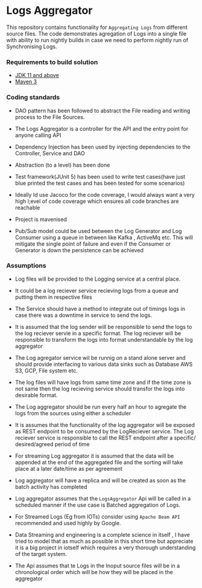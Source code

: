# Logs Aggregator

This repository contains functionality for `Aggregating Logs` from different source files. 
The code demonstrates agregation of Logs into a single file with ability to run nightly builds in case we need to perform nightly run of Synchronising Logs.


### Requirements to build solution
 
 - [JDK 11 and above](http://www.oracle.com/technetwork/java/javase/downloads/jdk11-downloads-2133151.html)
 - [Maven 3](https://maven.apache.org) 
 

 
### Coding standards 

 - DAO pattern has been followed to abstract the File reading and writing process to the File Sources.
 
 - The Logs Aggregator is a controller for the API and the entry point for anyone calling API
 
 - Dependency Injection has been used by injecting dependencies to the Controller, Service and DAO
 
 - Abstraction (to a level) has been done
 
 - Test framework(JUnit 5) has been used to write test cases(have just blue printed the test cases and has been tested 	for some scenarios)
 
 - Ideally Id use Jacoco for the code coverage, I would always want a very high l;evel of code coverage which ensures 	all code branches are reachable
 
 - Project is mavenised
 
 - Pub/Sub model could be used between the Log Generator and Log Consumer using a queue in between like Kafka , 			ActiveMq etc. This will mitigate the single point of failure and even if the Consumer or  Generator is down the 		persistence can be achieved
 
 
 
	


### Assumptions

 - Log files will be provided to the Logging service at a central place.
 
	
 - It could be a log reciever service 			recieving logs from a queue and putting them in 	respective files
	
	
 - The Service should have a method to integrate out of timings logs in case there 		was a downtime in service to 	send the logs.
	
	
 - It is assumed that the log sender will be responsible to send the logs to the log 	reciever servie in a specific 	format. The log reciever will be responsible to 		transform the logs into format understandable by the log 		aggregator
	
	
 - The Log agregator service wil be runnig on a stand alone server and should provide 	interfacing to various data 		sinks such as Database AWS S3, GCP, File system etc.


 - The log files will have logs from same time zone and if the time zone is not same then the log recieving service 		should transfor the logs into desirable format.


 - The Log aggregator should be run every half an hour to agregate the logs from the sources using either a scheduler


 - It is assumes that the functionality of the log aggregator will be exposed as REST endpoint to be consumed by the         	LogReciever service. The Log reciever service is responsible to call the REST endpoint after a specific/				desired/agreed period 	of time


 - For streaming Log aggregator it is assumed that the data will be appended at the end of the aggregated file and the 	sorting will take place at a later date/time as per agreement


 - Log aggregator will have a replica and will be created as soon as the batch activity has completed
 
 - Log aggregator assumes that the `LogsAggregator` Api will be called in a scheduled manner if the use case is Batched 
 	aggregation of Logs.
 
 
 - For Streamed Logs (Eg from IOTs) consider using `Apache Beam API` recommended and used highly by Google.
 
 
 - Data Streaming and engineering is a complete science in itself , I have tried to model that as much as possible in 	this short time  but appreciate it is a big project in iotself which requires a very thorough understanding of the 	target system.
 
 
 - The Api assumes that te Logs in the Inoput source files will be in a chronological order which will be how they 		will be placed in the aggregator
 






 